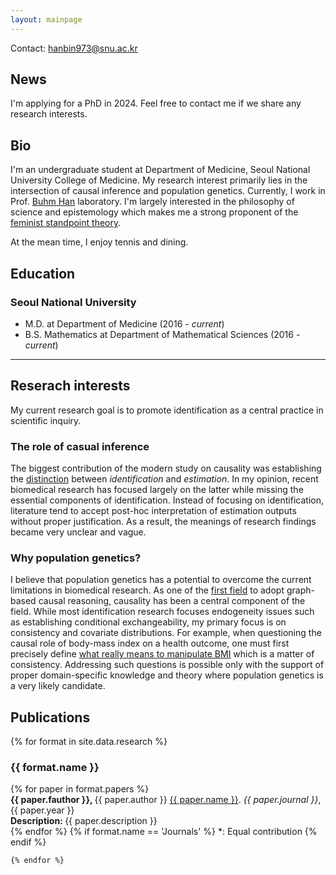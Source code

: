 ```yaml
---
layout: mainpage
---
```


Contact: <hanbin973@snu.ac.kr>

## News 
<p class="message">
  I'm applying for a PhD in 2024. Feel free to contact me if we share any research interests.
</p>

## Bio
I'm an undergraduate student at Department of Medicine, Seoul National University College of Medicine.
My research interest primarily lies in the intersection of causal inference and population genetics.
Currently, I work in Prof. [Buhm Han](https://hanlab.snu.ac.kr) laboratory.
I'm largely interested in the philosophy of science and epistemology which makes me a strong proponent of the [feminist standpoint theory](https://www.jstor.org/stable/10.7591/j.ctt1hhfnmg).

At the mean time, I enjoy tennis and dining.

## Education

### Seoul National University
- M.D. at Department of Medicine (2016 - *current*)
- B.S. Mathematics at Department of Mathematical Sciences (2016 - *current*)

---

## Reserach interests
My current research goal is to promote identification as a central practice in scientific inquiry.

### The role of casual inference
The biggest contribution of the modern study on causality was establishing the [distinction](https://www.bradyneal.com/slides/2%20-%20Potential%20Outcomes.pdf) between *identification* and *estimation*.
In my opinion, recent biomedical research has focused largely on the latter while missing the essential components of identification.
Instead of focusing on identification, literature tend to accept post-hoc interpretation of estimation outputs without proper justification.
As a result, the meanings of research findings became very unclear and vague.

### Why population genetics?
I believe that population genetics has a potential to overcome the current limitations in biomedical research.
As one of the [first field](https://doi.org/10.1093/genetics/143.4.1499) to adopt graph-based causal reasoning, causality has been a central component of the field.
While most identification research focuses endogeneity issues such as establishing conditional exchangeability, my primary focus is on consistency and covariate distributions.
For example, when questioning the causal role of body-mass index on a health outcome, one must first precisely define [what really means to manipulate BMI](https://doi.org/10.1038/ijo.2008.82) which is a matter of consistency.
Addressing such questions is possible only with the support of proper domain-specific knowledge and theory where population genetics is a very likely candidate.


## Publications

<ul style='list-style: none; padding: 0px;'>
	{% for format in site.data.research %}
		<li>
			<h3 class='pub-format'> {{ format.name }} </h3>
			<div class='pubbox-out'>
				<div class='pubbox-in'>
					<ul style='list-style: none; padding: 0px;'>
						{% for paper in format.papers %}
							<li>
								<b>
								{{ paper.fauthor }}, 
								</b>
								{{ paper.author }} 
								<a href='{{ paper.doi }}'>{{ paper.name }}</a>. 
								<i>{{ paper.journal }}</i>,
								{{ paper.year }}<br>
								<b>
								Description:
								</b>
								{{ paper.description }}
								<br>
							</li>
						{% endfor %}
						{% if format.name == 'Journals' %}
						*: Equal contribution
						{% endif %}
					</ul>
				</div>
			</div>
		</li>
		
	{% endfor %}
</ul>
